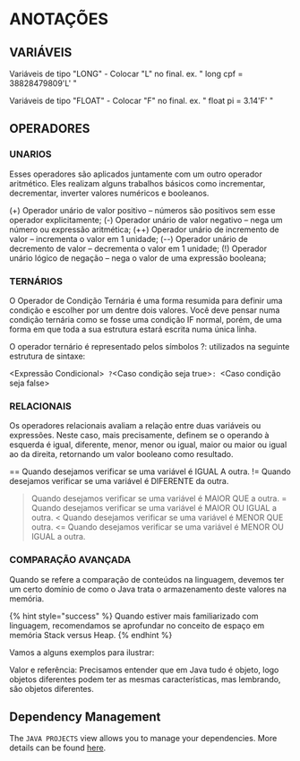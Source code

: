 # ANOTAÇÕES

## VARIÁVEIS

Variáveis de tipo "LONG" - Colocar "L" no final.
    ex. " long cpf = 38828479809'L' "


Variáveis de tipo "FLOAT" - Colocar "F" no final.
    ex. " float pi = 3.14'F' "

## OPERADORES

### UNARIOS

Esses operadores são aplicados juntamente com um outro operador aritmético. Eles realizam alguns trabalhos básicos como incrementar, decrementar, inverter valores numéricos e booleanos.

(+) Operador unário de valor positivo – números são positivos sem esse operador explicitamente;
(-) Operador unário de valor negativo – nega um número ou expressão aritmética;
(++) Operador unário de incremento de valor – incrementa o valor em 1 unidade;
(--) Operador unário de decremento de valor – decrementa o valor em 1 unidade;
(!) Operador unário lógico de negação – nega o valor de uma expressão booleana;

### TERNÁRIOS

O Operador de Condição Ternária é uma forma resumida para definir uma condição e escolher por um dentre dois valores. Você deve pensar numa condição ternária como se fosse uma condição IF normal, porém, de uma forma em que toda a sua estrutura estará escrita numa única linha.

O operador ternário é representado pelos símbolos ?: utilizados na seguinte estrutura de sintaxe:

<Expressão Condicional>`` ?``<Caso condição seja true>``: ``<Caso condição seja false>

### RELACIONAIS

Os operadores relacionais avaliam a relação entre duas variáveis ou expressões. Neste caso, mais precisamente, definem se o operando à esquerda é igual, diferente, menor, menor ou igual, maior ou maior ou igual ao da direita, retornando um valor booleano como resultado.

== Quando desejamos verificar se uma variável é IGUAL A outra.
!= Quando desejamos verificar se uma variável é DIFERENTE da outra.
> Quando desejamos verificar se uma variável é MAIOR QUE a outra.
>= Quando desejamos verificar se uma variável é MAIOR OU IGUAL a outra.
< Quando desejamos verificar se uma variável é MENOR QUE outra.
<= Quando desejamos verificar se uma variável é MENOR OU IGUAL a outra.

### COMPARAÇÃO AVANÇADA

Quando se refere a comparação de conteúdos na linguagem, devemos ter um certo domínio de como o Java trata o armazenamento deste valores na memória.

{% hint style="success" %} Quando estiver mais familiarizado com linguagem, recomendamos se aprofundar no conceito de espaço em memória Stack versus Heap. {% endhint %}

Vamos a alguns exemplos para ilustrar:

Valor e referência: Precisamos entender que em Java tudo é objeto, logo objetos diferentes podem ter as mesmas características, mas lembrando, são objetos diferentes.



## Dependency Management

The `JAVA PROJECTS` view allows you to manage your dependencies. More details can be found [here](https://github.com/microsoft/vscode-java-dependency#manage-dependencies).
